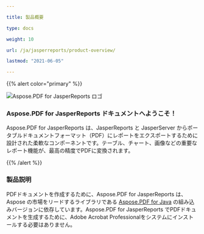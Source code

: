 ```yaml
---

title: 製品概要

type: docs

weight: 10

url: /ja/jasperreports/product-overview/

lastmod: "2021-06-05"

---
```




{{% alert color="primary" %}}



![Aspose.PDF for JasperReports ロゴ](../../aspose_pdf-for-jasperreports.png)

### **Aspose.PDF for JasperReports ドキュメントへようこそ！**

Aspose.PDF for JasperReports は、JasperReports と JasperServer からポータブルドキュメントフォーマット（PDF）にレポートをエクスポートするために設計された柔軟なコンポーネントです。テーブル、チャート、画像などの重要なレポート機能が、最高の精度でPDFに変換されます。



{{% /alert %}}

### **製品説明**

PDFドキュメントを作成するために、Aspose.PDF for JasperReports は、Aspose の市場をリードするライブラリである [Aspose.PDF for Java](https://products.aspose.com/pdf/java/) の組み込みバージョンに依存しています。Aspose.PDF for JasperReports でPDFドキュメントを生成するために、Adobe Acrobat Professionalをシステムにインストールする必要はありません。